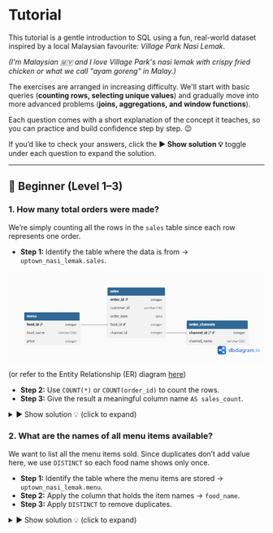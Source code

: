 # Tutorial 

This tutorial is a gentle introduction to SQL using a fun, real-world dataset inspired by a local Malaysian favourite: *Village Park Nasi Lemak*. 

*(I'm Malaysian 🇲🇾 and I love Village Park's nasi lemak with crispy fried chicken or what we call "ayam goreng" in Malay.)*

The exercises are arranged in increasing difficulty. We'll start with basic queries (**counting rows, selecting unique values**) and gradually move into more advanced problems (**joins, aggregations, and window functions**). 

Each question comes with a short explanation of the concept it teaches, so you can practice and build confidence step by step. 😉

If you’d like to check your answers, click the **▶️ Show solution 💡** toggle under each question to expand the solution. 

---

## 🌱 Beginner (Level 1–3)

### 1. How many total orders were made?

We’re simply counting all the rows in the `sales` table since each row represents one order. 

- **Step 1:** Identify the table where the data is from → `uptown_nasi_lemak.sales`. 

![Uptown Nasi Lemak ERD](https://github.com/katiehuangx/Data-With-Katie/blob/main/uptown-nasi-lemak-sql-case-study/assets/erd.png)

(or refer to the Entity Relationship (ER) diagram [here](https://github.com/katiehuangx/Data-With-Katie/blob/main/uptown-nasi-lemak-sql-case-study/assets/erd.png))
- **Step 2:** Use `COUNT(*)` or `COUNT(order_id)` to count the rows. 
- **Step 3:** Give the result a meaningful column name `AS sales_count`.

<details> 
<summary> ▶️ Show solution 💡 (click to expand) </summary>

```sql
SELECT COUNT(*) AS sales_count
FROM uptown_nasi_lemak.sales;
```
✅ Expected result: 36
</details>


### 2. What are the names of all menu items available?

We want to list all the menu items sold. Since duplicates don’t add value here, we use `DISTINCT` so each food name shows only once.  

- **Step 1:** Identify the table where the menu items are stored → `uptown_nasi_lemak.menu`.  
- **Step 2:** Apply  the column that holds the item names → `food_name`.  
- **Step 3:** Apply `DISTINCT` to remove duplicates.  

<details> 
<summary> ▶️ Show solution 💡 (click to expand) </summary>

```sql
SELECT DISTINCT food_name
FROM uptown_nasi_lemak.menu;
✅ Expected result: 12
</details>

**3. What is the total number of unique customers?**

This teaches the difference between counting rows and counting unique values. Here we count distinct customer_ids to find the customer base size.

Give it a meaningful column name like “customers_count” or “no_of_customers”.

```sql
SELECT COUNT(DISTINCT customer_id) AS unique_customers_count
FROM uptown_nasi_lemak.sales;
```

---

🍜 Intermediate (Level 4–6)
4. How many times was each dish ordered?
Group by product_id or product_name and count the number of times each dish was ordered.

5. What is the total revenue made by the restaurant?
Join sales with menu, multiply quantity by price, and sum it.

6. What is the total number of orders from each order channel?
Join sales with order_channels and group by channel.

---

🔥 Advanced (Level 7–10)
7. Which customer spent the most in total?
Join sales + menu, group by customer_id, and sum the spending.

8. Which dish generated the most revenue?
Group by product_id, join with menu, and calculate total revenue per dish.

9. What is the average order value for each channel?
Join sales, menu, and order_channels, group by channel, and compute average spend per order.

10. Which customer used all 3 order channels?
For each customer_id, count how many distinct channels they used and filter for exactly 3.

